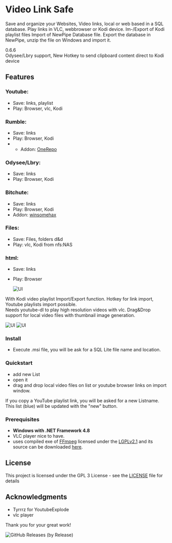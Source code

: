# Video Link Safe

Save and organize your Websites, Video links, local or web based in a SQL database. Play links in VLC, webbrowser or Kodi device. Im-/Export of Kodi playlist files 
Import of NewPipe Database file. Export the database in NewPipe, unzip the file on Windows and import it. 

0.6.6  
Odysee/Lbry support, New Hotkey to send clipboard content direct to Kodi device
## Features

### Youtube:  
- Save: links, playlist  
- Play: Browser, vlc, Kodi

### Rumble:
- Save: links  
- Play: Browser, Kodi 
- - Addon: <a href=https://github.com/OnePlayHD/OneRepo>OneRepo</a>  

### Odysee/Lbry:
- Save: links  
- Play: Browser, Kodi  

### Bitchute:  
- Save: links  
- Play: Browser, Kodi
- Addon: <a href=https://github.com/winsomehax/plugin.video.bitchute>winsomehax</a>   

### Files:    
- Save: Files, folders d&d  
- Play: vlc, Kodi from nfs:NAS  

### html:  
- Save: links  
- Play: Browser  
    
    
  
  ![UI](dropzone1.png) 
  
With Kodi video playlist Import/Export function. Hotkey for link import, Youtube playlists import possible.  
Needs youtube-dl to play high resolution videos with vlc.  Drag&Drop support for local video files with thumbnail image generation. 

 ![UI](grid1.png) ![UI](VideoLinkSafe_1.PNG)
   
   
### Install

- Execute .msi file, you will be ask for a SQL Lite file name and location. 

### Quickstart

- add new List
- open it
- drag and drop local video files on list or youtube browser links on import window.

If you copy a YouTube playlist link, you will be asked for a new Listname. This list (blue) will be updated with the "new" button.
 
### Prerequisites

- **Windows with .NET Framework 4.8** 
- VLC player nice to have.
- uses compiled exe of <a href=http://ffmpeg.org>FFmpeg</a> licensed under the <a href=http://www.gnu.org/licenses/old-licenses/lgpl-2.1.html>LGPLv2.1</a> and its source can be downloaded <a href=https://github.com/FFmpeg/FFmpeg>here</a>.


 
## License

This project is licensed under the GPL 3 License - see the [LICENSE](LICENSE) file for details

## Acknowledgments

* Tyrrrz for YoutubeExplode 
* vlc player

Thank you for your great work!
 
 
![GitHub Releases (by Release)](https://img.shields.io/github/downloads/Isayso/VideoLinkSafe/total)

